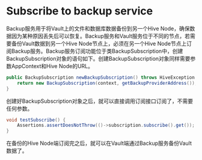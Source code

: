 # Subscribe to backup service

Backup服务用于将Vault上的文件和数据库数据备份到另一个Hive Node，确保数据因为某种原因丢失后可以恢复。Backup服务和Vault服务位于不同的节点，若需要备份Vault数据到另一个Hive Node节点上，必须在另一个Hive Node节点上订阅Backup服务。Backup服务订阅功能位于类BackupSubscription中，创建BackupSubscription对象的语句如下。创建BackupSubscription对象同样需要参数AppContext和Hive Node的URL。

```java
public BackupSubscription newBackupSubscription() throws HiveException {
    return new BackupSubscription(context, getBackupProviderAddress());
}
```

创建好BackupSubscription对象之后，就可以直接调用订阅接口订阅了，不需要任何参数。

```java
void testSubscribe() {
    Assertions.assertDoesNotThrow(()->subscription.subscribe().get());
}
```

在备份的Hive Node端订阅完之后，就可以在Vault端通过Backup服务备份Vault数据了。
